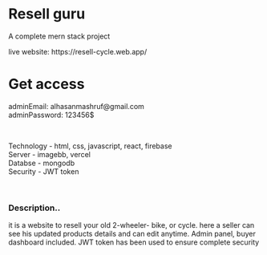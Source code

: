 <h1>Resell guru</h1>
<p>A complete mern stack project</p>
live website: https://resell-cycle.web.app/

<h1>Get access</h1>
adminEmail: alhasanmashruf@gmail.com
<br>
adminPassword: 123456$
<br>

<br><p>Technology - html, css, javascript, react, firebase<br>
Server - imagebb, vercel<br>
Databse - mongodb<br>
Security - JWT token</p><br>

<h3>Description..</h3>
<p>
it is a website to resell your old 2-wheeler- bike, or cycle. here a seller can see his updated products details and can edit anytime. Admin panel, buyer dashboard included. JWT token has been used to ensure complete security
</p>
